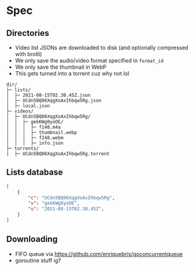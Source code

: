 # Spec

## Directories

- Video list JSONs are downloaded to disk (and optionally compressed with brotli)
- We only save the audio/video format specified in `format_id`
- We only save the thumbnail in WebP
- This gets turned into a torrent cuz why not lol

```
dir/
├─ lists/
│  ├─ 2021-08-15T02.30.45Z.json
│  ├─ UCdn5BQ06XqgXoAxIhbqw5Rg.json
│  ├─ local.json
├─ videos/
│  ├─ UCdn5BQ06XqgXoAxIhbqw5Rg/
│  │  ├─ gekKWg0yoOE/
│  │  │  ├─ f140.m4a
│  │  │  ├─ thumbnail.webp
│  │  │  ├─ f248.webm
│  │  │  ├─ info.json
├─ torrents/
|  ├─ UCdn5BQ06XqgXoAxIhbqw5Rg.torrent
```

## Lists database

```json
[
    {
        "c": "UCdn5BQ06XqgXoAxIhbqw5Rg",
        "v": "gekKWg0yoOE",
        "u": "2021-08-15T02.30.45Z",
    }
]
```

## Downloading
- FIFO queue via https://github.com/enriquebris/goconcurrentqueue
- goroutine stuff ig?
